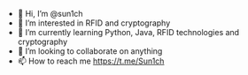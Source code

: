 - 👋 Hi, I’m @sun1ch
- 👀 I’m interested in RFID and cryptography
- 🌱 I’m currently learning Python, Java, RFID technologies and cryptography 
- 💞️ I’m looking to collaborate on anything 
- 📫 How to reach me https://t.me/Sun1ch

<!---
sun1ch/sun1ch is a ✨ special ✨ repository because its `README.md` (this file) appears on your GitHub profile.
You can click the Preview link to take a look at your changes.
--->
